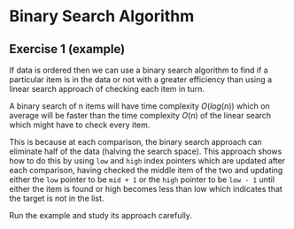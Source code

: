 # Binary Search Algorithm

## Exercise 1 (example)

If data is ordered then we can use a binary search algorithm to find if a particular item is in the data or not with a greater efficiency than using a linear search approach of checking each item in turn.

A binary search of n items will have time complexity $O(log(n))$ which on average will be faster than the time complexity $O(n)$ of the linear search which might have to check every item. 

This is because at each comparison, the binary search approach can eliminate half of the data (halving the search space). This approach shows how to do this by using `low` and `high` index pointers which are updated after each comparison, having checked the middle item of the two and updating either the `low` pointer to be `mid + 1` or the `high` pointer to be `low - 1` until either the item is found or high becomes less than low which indicates that the target is not in the list.

Run the example and study its approach carefully.



